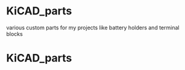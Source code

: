 # KiCAD_parts
various custom parts for my projects like battery holders and terminal blocks
# KiCAD_parts
